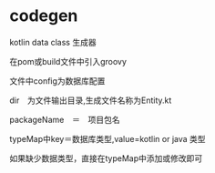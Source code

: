 # codegen
kotlin data class 生成器

在pom或build文件中引入groovy

文件中config为数据库配置

dir　为文件输出目录,生成文件名称为Entity.kt

packageName　＝　项目包名

typeMap中key＝数据库类型,value=kotlin or java 类型

如果缺少数据类型，直接在typeMap中添加或修改即可

